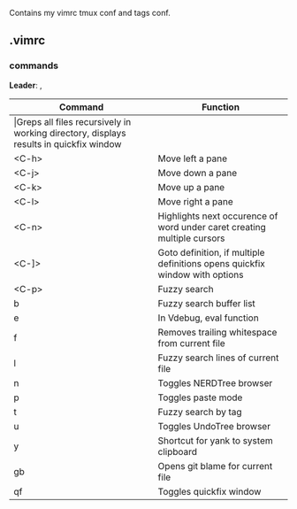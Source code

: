 Contains my vimrc<leader> tmux conf<leader> and tags conf.

## .vimrc

### commands

**Leader**: ,

|Command|Function|
|---|---|
|\\|Greps all files recursively in working directory, displays results in quickfix window|
|\<C-h>|Move left a pane|
|\<C-j>|Move down a pane|
|\<C-k>|Move up a pane|
|\<C-l>|Move right a pane|
|\<C-n>|Highlights next occurence of word under caret creating multiple cursors|
|\<C-]>|Goto definition, if multiple definitions opens quickfix window with options|
|\<C-p>|Fuzzy search|
|<leader>b|Fuzzy search buffer list|
|<leader>e|In Vdebug, eval function|
|<leader>f|Removes trailing whitespace from current file|
|<leader>l|Fuzzy search lines of current file|
|<leader>n|Toggles NERDTree browser|
|<leader>p|Toggles paste mode|
|<leader>t|Fuzzy search by tag|
|<leader>u|Toggles UndoTree browser|
|<leader>y|Shortcut for yank to system clipboard|
|<leader>gb|Opens git blame for current file|
|<leader>qf|Toggles quickfix window|

